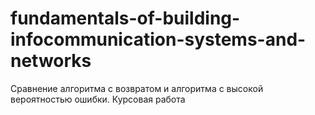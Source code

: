 # fundamentals-of-building-infocommunication-systems-and-networks
Сравнение алгоритма с возвратом и алгоритма с высокой вероятностью ошибки. Курсовая работа
